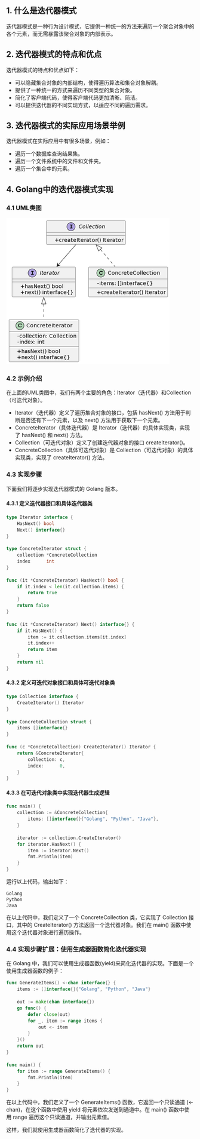 ## 1. 什么是迭代器模式
迭代器模式是一种行为设计模式，它提供一种统一的方法来遍历一个聚合对象中的各个元素，而无需暴露该聚合对象的内部表示。

## 2. 迭代器模式的特点和优点
迭代器模式的特点和优点如下：

- 可以隐藏集合对象的内部结构，使得遍历算法和集合对象解耦。
- 提供了一种统一的方式来遍历不同类型的集合对象。
- 简化了客户端代码，使得客户端代码更加清晰、简洁。
- 可以提供迭代器的不同实现方式，以适应不同的遍历需求。

## 3. 迭代器模式的实际应用场景举例
迭代器模式在实际应用中有很多场景，例如：

- 遍历一个数据库查询结果集。
- 遍历一个文件系统中的文件和文件夹。
- 遍历一个集合中的元素。

## 4. Golang中的迭代器模式实现
### 4.1 UML类图
![](./img/3-1.png)

### 4.2 示例介绍
在上面的UML类图中，我们有两个主要的角色：Iterator（迭代器）和Collection（可迭代对象）。

- Iterator（迭代器）定义了遍历集合对象的接口，包括 hasNext() 方法用于判断是否还有下一个元素，以及 next() 方法用于获取下一个元素。
- ConcreteIterator（具体迭代器）是 Iterator（迭代器）的具体实现类，实现了 hasNext() 和 next() 方法。
- Collection（可迭代对象）定义了创建迭代器对象的接口 createIterator()。
- ConcreteCollection（具体可迭代对象）是 Collection（可迭代对象）的具体实现类，实现了 createIterator() 方法。

### 4.3 实现步骤
下面我们将逐步实现迭代器模式的 Golang 版本。

#### 4.3.1 定义迭代器接口和具体迭代器类
```go
type Iterator interface {
    HasNext() bool
    Next() interface{}
}

type ConcreteIterator struct {
    collection *ConcreteCollection
    index      int
}

func (it *ConcreteIterator) HasNext() bool {
    if it.index < len(it.collection.items) {
        return true
    }
    return false
}

func (it *ConcreteIterator) Next() interface{} {
    if it.HasNext() {
        item := it.collection.items[it.index]
        it.index++
        return item
    }
    return nil
}
```
#### 4.3.2 定义可迭代对象接口和具体可迭代对象类
```go
type Collection interface {
    CreateIterator() Iterator
}

type ConcreteCollection struct {
    items []interface{}
}

func (c *ConcreteCollection) CreateIterator() Iterator {
    return &ConcreteIterator{
        collection: c,
        index:      0,
    }
}
```
#### 4.3.3 在可迭代对象类中实现迭代器生成逻辑
```go
func main() {
    collection := &ConcreteCollection{
        items: []interface{}{"Golang", "Python", "Java"},
    }

    iterator := collection.CreateIterator()
    for iterator.HasNext() {
        item := iterator.Next()
        fmt.Println(item)
    }
}
```
运行以上代码，输出如下：
```
Golang
Python
Java
```
在以上代码中，我们定义了一个 ConcreteCollection 类，它实现了 Collection 接口，其中的 CreateIterator() 方法返回一个迭代器对象。我们在 main() 函数中使用这个迭代器对象进行遍历操作。

### 4.4 实现步骤扩展：使用生成器函数简化迭代器实现
在 Golang 中，我们可以使用生成器函数(yield)来简化迭代器的实现。下面是一个使用生成器函数的例子：

```go
func GenerateItems() <-chan interface{} {
    items := []interface{}{"Golang", "Python", "Java"}

    out := make(chan interface{})
    go func() {
        defer close(out)
        for _, item := range items {
            out <- item
        }
    }()
    return out
}

func main() {
    for item := range GenerateItems() {
        fmt.Println(item)
    }
}
```
在以上代码中，我们定义了一个 GenerateItems() 函数，它返回一个只读通道 (<-chan)，在这个函数中使用 yield 将元素依次发送到通道中。在 main() 函数中使用 range 遍历这个只读通道，并输出元素值。

这样，我们就使用生成器函数简化了迭代器的实现。